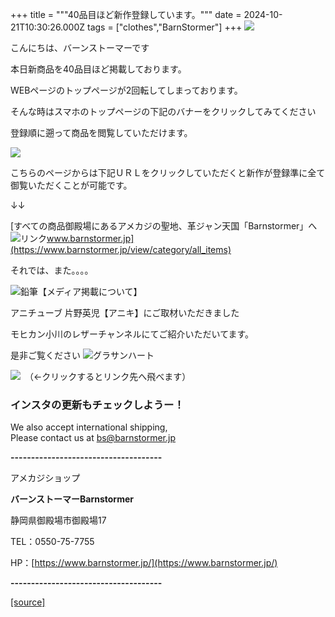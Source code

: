 +++
title = """40品目ほど新作登録しています。"""
date = 2024-10-21T10:30:26.000Z
tags = ["clothes","BarnStormer"]
+++
[![](https://stat.ameba.jp/user_images/20231023/16/barnstormer-go/b2/03/p/o0420015015354743273.png)](https://ameblo.jp/barnstormer-go/entry-12825670498.html)

こんにちは、バーンストーマーです

本日新商品を40品目ほど掲載しております。

WEBページのトップページが2回転してしまっております。

そんな時はスマホのトップページの下記のバナーをクリックしてみてください

登録順に遡って商品を閲覧していただけます。

[![](https://stat.ameba.jp/user_images/20241021/17/barnstormer-go/f6/15/g/o0410017015500619565.gif)](https://stat.ameba.jp/user_images/20241021/17/barnstormer-go/f6/15/g/o0410017015500619565.gif)

こちらのページからは下記ＵＲＬをクリックしていただくと新作が登録準に全て御覧いただくことが可能です。

↓↓

[すべての商品御殿場にあるアメカジの聖地、革ジャン天国「Barnstormer」へ![リンク](https://c.stat100.ameba.jp/ameblo/symbols/v3.20.0/svg/gray/editor_link.svg)www.barnstormer.jp](https://www.barnstormer.jp/view/category/all_items)

それでは、また。。。。

![鉛筆](https://stat100.ameba.jp/blog/ucs/img/char/char3/519.png)【メディア掲載について】

アニチューブ 片野英児【アニキ】にご取材いただきました

モヒカン小川のレザーチャンネルにてご紹介いただいてます。

是非ご覧ください ![グラサンハート](https://stat100.ameba.jp/blog/ucs/img/char/char3/148.png)

[![](https://stat.ameba.jp/user_images/20230412/16/barnstormer-go/6a/23/p/o0108010815269242493.png)](https://www.instagram.com/barnstormer_daily/)　（←クリックするとリンク先へ飛べます）

### インスタの更新もチェックしようー！

We also accept international shipping,  
Please contact us at bs@barnstormer.jp

**\-------------------------------------**

アメカジショップ

**バーンストーマーBarnstormer**

静岡県御殿場市御殿場17

TEL：0550-75-7755

HP：[https://www.barnstormer.jp/](https://www.barnstormer.jp/)

**\-------------------------------------**

[[source]](https://ameblo.jp/barnstormer-go/entry-12872107586.html)
